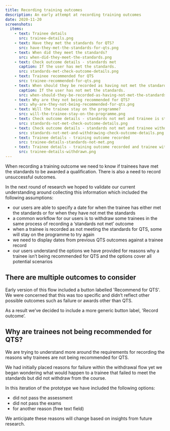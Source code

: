 ```yaml
---
title: Recording training outcomes
description: An early attempt at recording training outcomes
date: 2020-11-20
screenshots:
  items:
    - text: Trainee details
      src: trainee-details.png
    - text: Have they met the standards for QTS?
      src: have-they-met-the-standards-for-qts.png
    - text: When did they meet the standards?
      src: when-did-they-meet-the-standards.png
    - text: Check outcome details - standards met
      caption: If the user has met the standards.
      src: standards-met-check-outcome-details.png
    - text: Trainee recommended for QTS
      src: trainee-recommended-for-qts.png
    - text: When should they be recorded as having not met the standards?
      caption: If the user has not met the standards.
      src: when-should-they-be-recorded-as-having-not-met-the-standards.png
    - text: Why are they not being recommended for QTS?
      src: why-are-they-not-being-recommended-for-qts.png
    - text: Will the trainee stay on the programme?
      src: will-the-trainee-stay-on-the-programme.png
    - text: Check outcome details - standards not met and trainee is staying on the programme
      src: standards-not-met-check-outcome-details.png
    - text: Check outcome details - standards not met and trainee withdrawing
      src: standards-not-met-and-withdrawing-check-outcome-details.png
    - text: Trainee details - training outcome recorded
      src: trainee-details-standards-not-met.png
    - text: Trainee details - training outcome recorded and trainee withdrawn
      src: trainee-details-withdrawn.png
---
```


When recording a training outcome we need to know if trainees have met the standards to be awarded a qualification. There is also a need to record unsuccessful outcomes.

In the next round of research we hoped to validate our current understanding around collecting this information which included the following assumptions:

- our users are able to specify a date for when the trainee has either met the standards or for when they have not met the standards
- a common workflow for our users is to withdraw some trainees in the same process of recording a ‘standards not met’ outcome
- when a trainee is recorded as not meeting the standards for QTS, some will stay on the programme to try again
- we need to display dates from previous QTS outcomes against a trainee record
- our users understand the options we have provided for reasons why a trainee isn’t being recommended for QTS and the options cover all potential scenarios

## There are multiple outcomes to consider

Early version of this flow included a button labelled 'Recommend for QTS'. We were concerned that this was too specific and didn’t reflect other possible outcomes such as failure or awards other than QTS.

As a result we’ve decided to include a more generic button label, 'Record outcome’.

## Why are trainees not being recommended for QTS?

We are trying to understand more around the requirements for recording the reasons why trainees are not being recommended for QTS.

We had initially placed reasons for failure within the withdrawal flow yet we began wondering what would happen to a trainee that failed to meet the standards but did not withdraw from the course.

In this iteration of the prototype we have included the following options:

- did not pass the assessment
- did not pass the exams
- for another reason (free text field)

We anticipate these reasons will change based on insights from future research.

